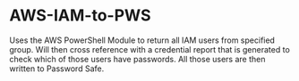 # AWS-IAM-to-PWS

Uses the AWS PowerShell Module to return all IAM users from specified group.
Will then cross reference with a credential report that is generated to check which of those users have passwords.
All those users are then written to Password Safe.
